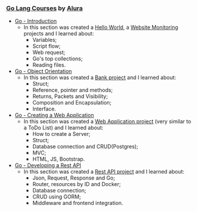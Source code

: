 ### [Go Lang Courses](https://cursos.alura.com.br/category/programacao#golang) by [Alura](https://cursos.alura.com.br/)

* [Go - Introduction](https://cursos.alura.com.br/course/golang)
    * In this section was created a [Hello World](https://github.com/wherculano/Golang_Alura/tree/main/hello_world), a [Website Monitoring](https://github.com/wherculano/Golang_Alura/tree/main/websites_monitoring) projects and I learned about:
      - Variables;
      - Script flow;
      - Web request;
      - Go's top collections;
      - Reading files.
* [Go - Object Orientation](https://cursos.alura.com.br/course/go-lang-oo/task/61148)
  * In this section was created a [Bank project](https://github.com/wherculano/Golang_Alura/tree/main/bank) and I learned about:
      - Struct;
      - Reference, pointer and methods;
      - Returns, Packets and Visibility;
      - Composition and Encapsulation;
      - Interface.
* [Go - Creating a Web Application](https://cursos.alura.com.br/course/go-lang-web)
  * In this section was created a [Web Application project](https://github.com/wherculano/Golang_Alura/tree/main/web_store) (very similar to a ToDo List) and I learned about:
      - How to create a Server;
      - Struct;
      - Database connection and CRUD(Postgres);
      - MVC;
      - HTML, JS, Bootstrap.
* [Go - Developing a Rest API](https://cursos.alura.com.br/course/go-desenvolvendo-api-rest/)
  * In this section was created a [Rest API project](https://github.com/wherculano/Golang_Alura/tree/main/Go_Rest_API) and I learned about:
    - Json, Request, Response and Go;
    - Router, resources by ID and Docker;
    - Database connection;
    - CRUD using GORM;
    - Middleware and frontend integration.
